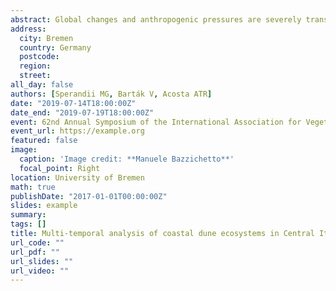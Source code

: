 ```yaml
---
abstract: Global changes and anthropogenic pressures are severely transforming both composition and diversity of ecosystems worldwide. Quantifying such alteration and identifying main trends are therefore crucial tasks in the protection and management of natural systems. In this context, resurveying studies proved to be effective tools to track temporal changes in a variety of ecosystems.Being dynamic ecotones located at the boundary between land and sea, coastal dunes are unique habitats characterized by constraining environmental conditions and high habitat heterogeneity. However, in spite of a prominent ecological value and a wide range of socio-economic services provided, coastal dunes appear among the most threatened ecosystems on earth. For this reason, monitoring their status through time should be considered as top priority for promoting their conservation. We hereby present results from a resurveying study performed on coastal dune ecosystems of Central Italy. A set of 334 georeferenced random plots, originally sampled between 2002 and 2007 and belonging to the first portion of the coastal vegetation zonation (from upper beach communities to coastal stable dune grasslands), was resurveyed during two sampling seasons (2017-2018). To investigate community changes in composition and abundance, Species Exchange Ratio (SER) metrics based on both presence/absence and abundance data were computed for each pair of old vs new plots. Each of these metrics was tested for significant differences among vegetation communities using non-parametric tests. Furthermore, changes in occurrence frequency and cover were analyzed for a set of diagnostic species in each reference community by using McNemar’s tests for paired data and Wilcoxon signed-rank tests. Results suggest how, during the investigated time-span, coastal dune communities of Central Italy experienced considerable changes affecting both species composition and dominance structure. Although all investigated communities were somehow affected, upper beach communities, embryonic and shifting dunes experienced the most important transformations, as also confirmed by the analysis of diagnostic species. Specifically, the loss in both occurrence frequency and cover of Ammophila arenaria subsp. australis appears to be particularly alarming, given the key functional role played by this perennial rhizomatous grass in the dune-building process. Overall, our results suggest that the last 10-15 years brought considerable deterioration in the conditions of coastal dunes, probably induced by the combined action of multiple natural and anthropogenic drivers, and urgently call for specific conservation efforts.
address:
  city: Bremen
  country: Germany
  postcode:
  region:
  street:
all_day: false
authors: [Sperandii MG, Barták V, Acosta ATR]
date: "2019-07-14T18:00:00Z"
date_end: "2019-07-19T18:00:00Z"
event: 62nd Annual Symposium of the International Association for Vegetation Science “Vegetation Science and Biodiversity research".
event_url: https://example.org
featured: false
image:
  caption: 'Image credit: **Manuele Bazzichetto**'
  focal_point: Right
location: University of Bremen
math: true
publishDate: "2017-01-01T00:00:00Z"
slides: example
summary:
tags: []
title: Multi-temporal analysis of coastal dune ecosystems in Central Italy - experiences from a resurveying study
url_code: ""
url_pdf: ""
url_slides: ""
url_video: ""
---
```

